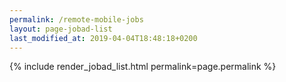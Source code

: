 ```yaml
---
permalink: /remote-mobile-jobs
layout: page-jobad-list
last_modified_at: 2019-04-04T18:48:18+0200
---
```

{% include render_jobad_list.html permalink=page.permalink %}

